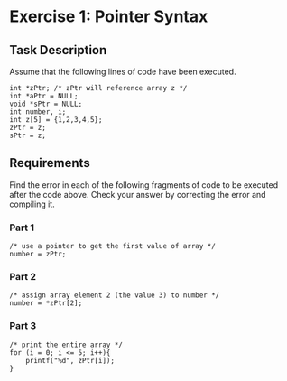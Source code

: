 # Exercise 1: Pointer Syntax
## Task Description
Assume that the following lines of code have been executed.
```
int *zPtr; /* zPtr will reference array z */
int *aPtr = NULL;
void *sPtr = NULL;
int number, i;
int z[5] = {1,2,3,4,5};
zPtr = z;
sPtr = z;
```
## Requirements
Find the error in each of the following fragments of code to be executed after the code above. Check your answer by correcting the error and compiling it.
### Part 1
```
/* use a pointer to get the first value of array */
number = zPtr;
```
### Part 2
```
/* assign array element 2 (the value 3) to number */
number = *zPtr[2];
```
### Part 3
```
/* print the entire array */
for (i = 0; i <= 5; i++){
    printf("%d", zPtr[i]);
}
```